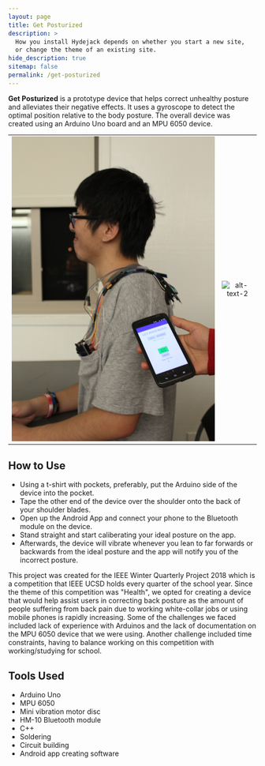 ```yaml
---
layout: page
title: Get Posturized
description: >
  How you install Hydejack depends on whether you start a new site,
  or change the theme of an existing site.
hide_description: true
sitemap: false
permalink: /get-posturized
---
```


**Get Posturized** is a prototype device that helps correct unhealthy posture and alleviates their negative effects. It uses a gyroscope to detect the optimal position relative to the body posture. The overall device was created using an Arduino Uno board and an MPU 6050 device.

|                                              |                                               |
|:--------------------------------------------:|:---------------------------------------------:|
| ![alt-text-1](/projects/assets/img/test.jpg) | ![alt-text-2](/projects/assets/img/test2.JPG) |

<!---
A caption for an image.
{:.figcaption}
-->

## How to Use
 * Using a t-shirt with pockets, preferably, put the Arduino side of the device into the pocket.
 * Tape the other end of the device over the shoulder onto the back of your shoulder blades.
 * Open up the Android App and connect your phone to the Bluetooth module on the device.
 * Stand straight and start caliberating your ideal posture on the app.
 * Afterwards, the device will vibrate whenever you lean to far forwards or backwards from the ideal posture and the app will notify you of the incorrect posture.
 
This project was created for the IEEE Winter Quarterly Project 2018 which is a competition that IEEE UCSD holds every quarter of the school year. Since the theme of this competition was "Health", we opted for creating a device that would help assist users in correcting back posture as the amount of people suffering from back pain due to working white-collar jobs or using mobile phones is rapidly increasing. Some of the challenges we faced included lack of experience with Arduinos and the lack of documentation on the MPU 6050 device that we were using. Another challenge included time constraints, having to balance working on this competition with working/studying for school.

## Tools Used  
 * Arduino Uno
 * MPU 6050
 * Mini vibration motor disc
 * HM-10 Bluetooth module
 * C++
 * Soldering
 * Circuit building
 * Android app creating software